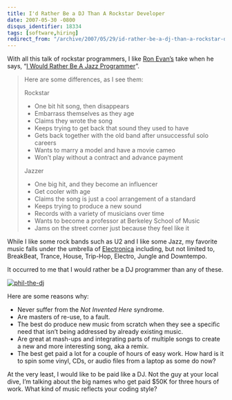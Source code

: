 ```yaml
---
title: I'd Rather Be a DJ Than A Rockstar Developer
date: 2007-05-30 -0800
disqus_identifier: 18334
tags: [software,hiring]
redirect_from: "/archive/2007/05/29/id-rather-be-a-dj-than-a-rockstar-developer.aspx/"
---
```


With all this talk of rockstar programmers, I like [Ron
Evan’s](http://deadprogrammersociety.blogspot.com/ "Ron Even’s Blog")
take when he says, “[I Would Rather Be A Jazz
Programmer](http://deadprogrammersociety.blogspot.com/2007/05/i-would-rather-be-jazz-programmer.html "Jazz Programmer")”.

> Here are some differences, as I see them:
>
> Rockstar
> - One bit hit song, then disappears
> - Embarrass themselves as they age
> - Claims they wrote the song
> - Keeps trying to get back that sound they used to have
> - Gets back together with the old band after unsuccessful solo
> careers
> - Wants to marry a model and have a movie cameo
> - Won’t play without a contract and advance payment
>
> Jazzer
> - One big hit, and they become an influencer
> - Get cooler with age
> - Claims the song is just a cool arrangement of a standard
> - Keeps trying to produce a new sound
> - Records with a variety of musicians over time
> - Wants to become a professor at Berkeley School of Music
> - Jams on the street corner just because they feel like it

While I like some rock bands such as U2 and I like some Jazz, my
favorite music falls under the umbrella of
[Electronica](http://www.di.fm/edmguide/edmguide.html "Ishkur’s Guide to Electronic Music")
including, but not limited to, BreakBeat, Trance, House, Trip-Hop,
Electro, Jungle and Downtempo.

It occurred to me that I would rather be a DJ programmer than any of
these.

[![phil-the-dj](https://haacked.com/images/haacked_com/WindowsLiveWriter/IdRatherBeaDJThanARockstarDeveloper_14654/phil-the-dj_thumb.jpg)](https://haacked.com/images/haacked_com/WindowsLiveWriter/IdRatherBeaDJThanARockstarDeveloper_14654/phil-the-dj.jpg) 

Here are some reasons why:

-   Never suffer from the *Not Invented Here* syndrome.
-   Are masters of re-use, to a fault.
-   The best do produce new music from scratch when they see a specific
    need that isn’t being addressed by already existing music.
-   Are great at mash-ups and integrating parts of multiple songs to
    create a new and more interesting song, aka a remix.
-   The best get paid a lot for a couple of hours of easy work. How hard
    is it to spin some vinyl, CDs, or audio files from a laptop as some
    do now?

At the very least, I would like to be paid like a DJ. Not the guy at
your local dive, I’m talking about the big names who get paid $50K for
three hours of work. What kind of music reflects your coding style?
